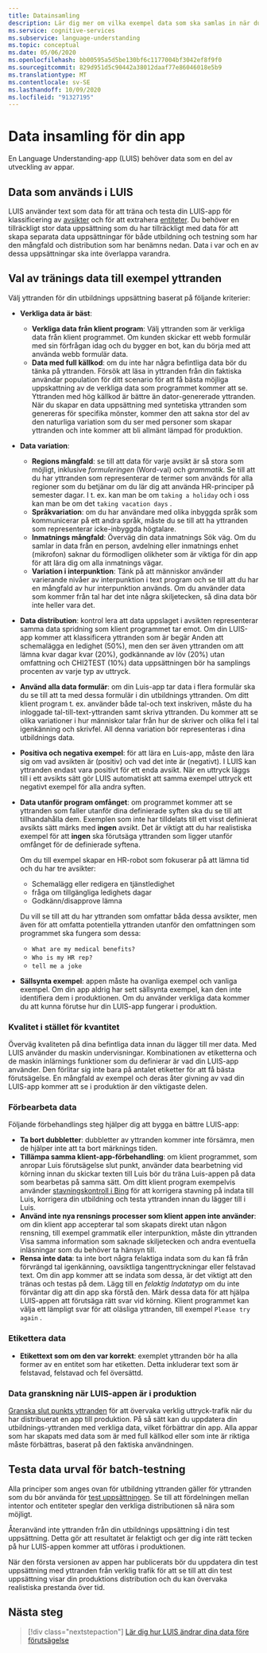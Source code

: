 ```yaml
---
title: Datainsamling
description: Lär dig mer om vilka exempel data som ska samlas in när du utvecklar din app
ms.service: cognitive-services
ms.subservice: language-understanding
ms.topic: conceptual
ms.date: 05/06/2020
ms.openlocfilehash: bb00595a5d5be130bf6c1177004bf3042ef8f9f0
ms.sourcegitcommit: 829d951d5c90442a38012daaf77e86046018e5b9
ms.translationtype: MT
ms.contentlocale: sv-SE
ms.lasthandoff: 10/09/2020
ms.locfileid: "91327195"
---
```

# <a name="data-collection-for-your-app"></a>Data insamling för din app

En Language Understanding-app (LUIS) behöver data som en del av utveckling av appar.

## <a name="data-used-in-luis"></a>Data som används i LUIS

LUIS använder text som data för att träna och testa din LUIS-app för klassificering av [avsikter](luis-concept-intent.md) och för att extrahera [entiteter](luis-concept-entity-types.md). Du behöver en tillräckligt stor data uppsättning som du har tillräckligt med data för att skapa separata data uppsättningar för både utbildning och testning som har den mångfald och distribution som har benämns nedan.  Data i var och en av dessa uppsättningar ska inte överlappa varandra.

## <a name="training-data-selection-for-example-utterances"></a>Val av tränings data till exempel yttranden

Välj yttranden för din utbildnings uppsättning baserat på följande kriterier:

* **Verkliga data är bäst**:
    * **Verkliga data från klient program**: Välj yttranden som är verkliga data från klient programmet.  Om kunden skickar ett webb formulär med sin förfrågan idag och du bygger en bot, kan du börja med att använda webb formulär data.
    * **Data med full källkod**: om du inte har några befintliga data bör du tänka på yttranden.  Försök att läsa in yttranden från din faktiska användar population för ditt scenario för att få bästa möjliga uppskattning av de verkliga data som programmet kommer att se. Yttranden med hög källkod är bättre än dator-genererade yttranden.  När du skapar en data uppsättning med syntetiska yttranden som genereras för specifika mönster, kommer den att sakna stor del av den naturliga variation som du ser med personer som skapar yttranden och inte kommer att bli allmänt lämpad för produktion.
* **Data variation**:
    * **Regions mångfald**: se till att data för varje avsikt är så stora som möjligt, inklusive _formuleringen_ (Word-val) och _grammatik_.  Se till att du har yttranden som representerar de termer som används för alla regioner som du betjänar om du lär dig att använda HR-principer på semester dagar.  I t. ex. kan man be om `taking a holiday` och i oss kan man be om det `taking vacation days` .
    * **Språkvariation**: om du har användare med olika inbyggda språk som kommunicerar på ett andra språk, måste du se till att ha yttranden som representerar icke-inbyggda högtalare.
    * **Inmatnings mångfald**: Överväg din data inmatnings Sök väg. Om du samlar in data från en person, avdelning eller inmatnings enhet (mikrofon) saknar du förmodligen olikheter som är viktiga för din app för att lära dig om alla inmatnings vägar.
    * **Variation i interpunktion**: Tänk på att människor använder varierande nivåer av interpunktion i text program och se till att du har en mångfald av hur interpunktion används. Om du använder data som kommer från tal har det inte några skiljetecken, så dina data bör inte heller vara det.
* **Data distribution**: kontrol lera att data uppslaget i avsikten representerar samma data spridning som klient programmet tar emot. Om din LUIS-app kommer att klassificera yttranden som är begär Anden att schemalägga en ledighet (50%), men den ser även yttranden om att lämna kvar dagar kvar (20%), godkännande av löv (20%) utan omfattning och CHI2TEST (10%) data uppsättningen bör ha samplings procenten av varje typ av uttryck.
* **Använd alla data formulär**: om din Luis-app tar data i flera formulär ska du se till att ta med dessa formulär i din utbildnings yttranden. Om ditt klient program t. ex. använder både tal-och text inskriven, måste du ha inloggade tal-till-text-yttranden samt skriva yttranden.  Du kommer att se olika variationer i hur människor talar från hur de skriver och olika fel i tal igenkänning och skrivfel.  All denna variation bör representeras i dina utbildnings data.
* **Positiva och negativa exempel**: för att lära en Luis-app, måste den lära sig om vad avsikten är (positiv) och vad det inte är (negativt). I LUIS kan yttranden endast vara positivt för ett enda avsikt. När en uttryck läggs till i ett avsikts sätt gör LUIS automatiskt att samma exempel uttryck ett negativt exempel för alla andra syften.
* **Data utanför program omfånget**: om programmet kommer att se yttranden som faller utanför dina definierade syften ska du se till att tillhandahålla dem. Exemplen som inte har tilldelats till ett visst definierat avsikts sätt märks med **ingen** avsikt.  Det är viktigt att du har realistiska exempel för att **ingen** ska förutsäga yttranden som ligger utanför omfånget för de definierade syftena.

    Om du till exempel skapar en HR-robot som fokuserar på att lämna tid och du har tre avsikter:
    * Schemalägg eller redigera en tjänstledighet
    * fråga om tillgängliga ledighets dagar
    * Godkänn/disapprove lämna

    Du vill se till att du har yttranden som omfattar båda dessa avsikter, men även för att omfatta potentiella yttranden utanför den omfattningen som programmet ska fungera som dessa:
    * `What are my medical benefits?`
    * `Who is my HR rep?`
    * `tell me a joke`
* **Sällsynta exempel**: appen måste ha ovanliga exempel och vanliga exempel.  Om din app aldrig har sett sällsynta exempel, kan den inte identifiera dem i produktionen. Om du använder verkliga data kommer du att kunna förutse hur din LUIS-app fungerar i produktion.

### <a name="quality-instead-of-quantity"></a>Kvalitet i stället för kvantitet

Överväg kvaliteten på dina befintliga data innan du lägger till mer data.  Med LUIS använder du maskin undervisningar.  Kombinationen av etiketterna och de maskin inlärnings funktioner som du definierar är vad din LUIS-app använder.  Den förlitar sig inte bara på antalet etiketter för att få bästa förutsägelse.  En mångfald av exempel och deras åter givning av vad din LUIS-app kommer att se i produktion är den viktigaste delen.

### <a name="preprocessing-data"></a>Förbearbeta data

Följande förbehandlings steg hjälper dig att bygga en bättre LUIS-app:

* **Ta bort dubbletter**: dubbletter av yttranden kommer inte försämra, men de hjälper inte att ta bort märknings tiden.
* **Tillämpa samma klient-app-förbehandling**: om klient programmet, som anropar Luis förutsägelse slut punkt, använder data bearbetning vid körning innan du skickar texten till Luis bör du träna Luis-appen på data som bearbetas på samma sätt. Om ditt klient program exempelvis använder [stavningskontroll i Bing](../bing-spell-check/overview.md) för att korrigera stavning på indata till Luis, korrigera din utbildning och testa yttranden innan du lägger till i Luis.
* **Använd inte nya rensnings processer som klient appen inte använder**: om din klient app accepterar tal som skapats direkt utan någon rensning, till exempel grammatik eller interpunktion, måste din yttranden Visa samma information som saknade skiljetecken och andra eventuella inläsningar som du behöver ta hänsyn till.
* **Rensa inte data**: ta inte bort några felaktiga indata som du kan få från förvrängd tal igenkänning, oavsiktliga tangenttryckningar eller felstavad text. Om din app kommer att se indata som dessa, är det viktigt att den tränas och testas på dem. Lägg till en _felaktig Indatatyp_ om du inte förväntar dig att din app ska förstå den. Märk dessa data för att hjälpa LUIS-appen att förutsäga rätt svar vid körning. Klient programmet kan välja ett lämpligt svar för att oläsliga yttranden, till exempel `Please try again` .

### <a name="labeling-data"></a>Etikettera data

* **Etikettext som om den var korrekt**: exemplet yttranden bör ha alla former av en entitet som har etiketten. Detta inkluderar text som är felstavad, felstavad och fel översättd.

### <a name="data-review-after-luis-app-is-in-production"></a>Data granskning när LUIS-appen är i produktion

[Granska slut punkts yttranden](luis-concept-review-endpoint-utterances.md) för att övervaka verklig uttryck-trafik när du har distribuerat en app till produktion.  På så sätt kan du uppdatera din utbildnings-yttranden med verkliga data, vilket förbättrar din app. Alla appar som har skapats med data som är med full källkod eller som inte är riktiga måste förbättras, baserat på den faktiska användningen.

## <a name="test-data-selection-for-batch-testing"></a>Testa data urval för batch-testning

Alla principer som anges ovan för utbildning yttranden gäller för yttranden som du bör använda för [test uppsättningen](luis-concept-batch-test.md). Se till att fördelningen mellan intentor och entiteter speglar den verkliga distributionen så nära som möjligt.

Återanvänd inte yttranden från din utbildnings uppsättning i din test uppsättning. Detta gör att resultatet är felaktigt och ger dig inte rätt tecken på hur LUIS-appen kommer att utföras i produktionen.

När den första versionen av appen har publicerats bör du uppdatera din test uppsättning med yttranden från verklig trafik för att se till att din test uppsättning visar din produktions distribution och du kan övervaka realistiska prestanda över tid.

## <a name="next-steps"></a>Nästa steg

> [!div class="nextstepaction"]
> [Lär dig hur LUIS ändrar dina data före förutsägelse](luis-concept-data-alteration.md)
